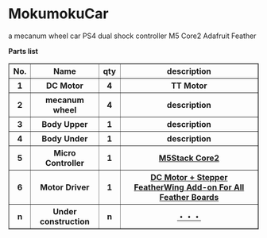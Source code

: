 # MokumokuCar
a mecanum wheel car
PS4 dual shock controller
M5 Core2
Adafruit Feather

**Parts list**
 <table border="1">
    <tr>
      <th>No.</th>
      <th>Name</th>
      <th>qty</th>
      <th>description</th>
    </tr>
    <tr>
      <th>1</th>
      <th>DC Motor</th>
      <th>4</th>
      <th>TT Motor</th>
    </tr>
    <tr>
      <th>2</th>
      <th>mecanum wheel</th>
      <th>4</th>
      <th>description</th>
    </tr>
    <tr>
      <th>3</th>
      <th>Body Upper</th>
      <th>1</th>
      <th>description</th>
    </tr>
    <tr>
      <th>4</th>
      <th>Body Under</th>
      <th>1</th>
      <th>description</th>
    </tr>
    <tr>
      <th>5</th>
      <th>Micro Controller</th>
      <th>1</th>
      <th><a href="https://shop.m5stack.com/products/m5stack-core2-esp32-iot-development-kit">M5Stack Core2</a></th>
    </tr>
    <tr>
      <th>6</th>
      <th>Motor Driver</th>
      <th>1</th>
      <th><a href="https://www.adafruit.com/product/2927">DC Motor + Stepper FeatherWing Add-on For All Feather Boards</a></th>
    </tr>
    <tr>
      <th>n</th>
      <th>Under construction</th>
      <th>n</th>
      <th><a href="">・・・</a></th>
    </tr>
  </table>
